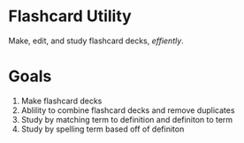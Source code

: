 Flashcard Utility
====

Make, edit, and study flashcard decks, *effiently*.


Goals
====

1. Make flashcard decks
2. Ablility to combine flashcard decks and remove duplicates
3. Study by matching term to definition and definiton to term
4. Study by spelling term based off of definiton

